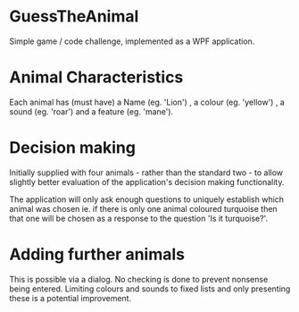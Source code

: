 # GuessTheAnimal
Simple game / code challenge, implemented as a WPF application. 

# Animal Characteristics
Each animal has (must have) a Name (eg. 'Lion') , a colour (eg. 'yellow') , a sound (eg. 'roar') and a feature (eg. 'mane'). 

# Decision making
Initially supplied with four animals - rather than the standard two - to allow slightly better evaluation of the application's decision making functionality. 

The application will only ask enough questions to uniquely establish which animal was chosen ie. if there is only one animal coloured turquoise then that one will be chosen as a response to the question 'Is it turquoise?'. 

# Adding further animals
This is possible via a dialog. No checking is done to prevent nonsense being entered. Limiting colours and sounds to fixed lists and only presenting these is a potential improvement.
